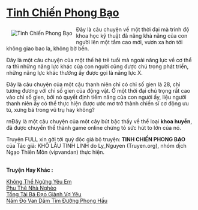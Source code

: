 <a href="https://utruyen.com/tinh-chien-phong-bao/9489/" title="Tinh Chiến Phong Bạo"><h1>Tinh Chiến Phong Bạo</h1></a><div style="display:table"><img align="right" style="float: left; padding: 10px;" src="https://utruyen.com/images/story/200x260/tinh-chien-phong-bao.jpg" alt="Tinh Chiến Phong Bạo">Đây là câu chuyện về một thời đại mà trình độ khoa học kỹ thuật đã nâng khả năng của con người lên một tầm cao mới, vươn xa hơn tới không giao bao la, không bờ bến.<p></p>Đây là một câu chuyện của một thế hệ trẻ tuổi mà ngoài năng lực về cơ thể ra thì những năng lực khác của con người cũng được chú trọng phát triển, những năng lực khác thường ấy được gọi là năng lực X.<p></p>Đây là câu chuyện của một cậu thanh niên chỉ có chỉ số gien là 28, chỉ tương đương với chỉ số gien của động vật. Ở một thời đại chú trọng rất cao vào chỉ số gien, bởi nó quyết định tiềm năng của con người ấy, liệu người thanh niên ấy có thể thực hiện được ước mơ trở thành chiến sĩ cơ động ưu tú, xưng bá trong vũ trụ hay không?<p></p>rnĐây là một câu chuyện của một cây bút bậc thầy về thể loại <b>khoa huyễn</b>, đã được chuyển thể thành game online chứng tỏ sức hút to lớn của nó.<p></p>Truyện FULL xin gởi tới quý độc giả bộ truyện:<b> TINH CHIẾN PHONG BẠO</b> của Tác giả: KHÔ LÂU TINH LINH do Ly_Nguyen (Truyen.org), nhóm dịch Ngạo Thiên Môn (vipvandan) thực hiện.</div><p><br><b>Truyện Hay Khác :</b></p><a href="https://utruyen.com/khong-the-ngung-yeu-em/19218/" alt="Không Thể Ngừng Yêu Em">Không Thể Ngừng Yêu Em</a><br/><a href="https://github.com/quanluxury/truyenhot/tree/master/truyenhay/19065/" alt="Phu Thê Nhà Nghèo">Phu Thê Nhà Nghèo</a><br/><a href="https://truyenngontinhay.wordpress.com/2019/10/03/tong-tai-ba-dao-gianh-vo-yeu/" alt="Tổng Tài Bá Đạo Giành Vợ Yêu">Tổng Tài Bá Đạo Giành Vợ Yêu</a><br/><a href="https://truyenngontinhay.wordpress.com/2019/10/03/nam-do-van-dam-tim-duong-phong-hau/" alt="Năm Đó Vạn Dặm Tìm Đường Phong Hầu">Năm Đó Vạn Dặm Tìm Đường Phong Hầu</a><br/>